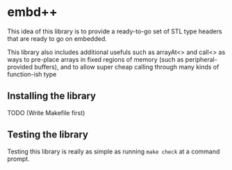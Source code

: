 # embd++

This idea of this library is to provide a ready-to-go set of STL type headers that are ready to go on embedded.

This library also includes additional usefuls such as arrayAt<> and call<> as ways to pre-place arrays in fixed regions of memory (such as peripheral-provided buffers),
and to allow super cheap calling through many kinds of function-ish type

## Installing the library

TODO (Write Makefile first)

## Testing the library

Testing this library is really as simple as running ```make check``` at a command prompt.
